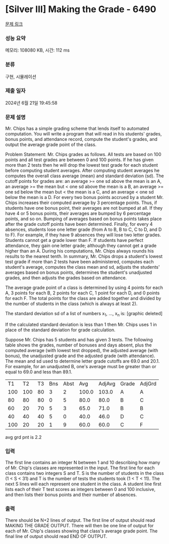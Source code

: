 # [Silver III] Making the Grade - 6490 

[문제 링크](https://www.acmicpc.net/problem/6490) 

### 성능 요약

메모리: 108080 KB, 시간: 112 ms

### 분류

구현, 시뮬레이션

### 제출 일자

2024년 6월 21일 19:45:58

### 문제 설명

<p>Mr. Chips has a simple grading scheme that lends itself to automated computation.  You will write a program that will read in his students' grades, bonus points, and attendance record, compute the student's grades, and output the average grade point of the class.</p>

<p>Problem Statement: Mr. Chips grades as follows.  All tests are based on 100 points and all test grades are between 0 and 100 points. If he has given more than 2 tests then he will drop the lowest test grade for each student before computing student averages.  After computing student averages he computes the overall class average (mean) and standard deviation (sd). The cutoff points for grades are: an average >= one sd above the mean is an A, an average >= the mean but < one sd above the mean is a B, an average >= one sd below the mean but < the mean is a C, and an average < one sd below the mean is a D.  For every two bonus points accrued by a student Mr. Chips increases their computed average by 3 percentage points. Thus, if students have one bonus point, their averages are not bumped at all.  If they have 4 or 5 bonus points, their averages are bumped by 6 percentage points, and so on. Bumping of averages based on bonus points takes place after the grade cutoff points have been determined.  Finally, for every 4 absences, students lose one letter grade (from A to B, B to C, C to D, and D to F).  For example, if they have 9 absences they will lose two letter grades. Students cannot get a grade lower than F. If students have perfect attendance, they gain one letter grade; although they cannot get a grade higher than an A.  During his computations, Mr. Chips always rounds his results to the nearest tenth. In summary, Mr. Chips drops a student's lowest test grade if more than 2 tests have been administered, computes each student's average, computes the class mean and sd, adjusts the students' averages based on bonus points, determines the student's unadjusted grades, and then adjusts the grades based on attendance.</p>

<p>The average grade point of a class is determined by using 4 points for each A, 3 points for each B, 2 points for each C, 1 point for each D, and 0 points for each F.  The total points for the class are added together and divided by the number of students in the class (which is always at least 2).</p>

<p>The standard deviation sd of a list of numbers x<sub>1</sub>, ..., x<sub>n</sub> is:    [graphic deleted]</p>

<p>If the calculated standard deviation is less than 1 then Mr. Chips uses 1 in place of the standard deviation for grade calculation.</p>

<p>Suppose Mr. Chips has 5 students and has given 3 tests. The following table shows the grades, number of bonuses and days absent, plus the computed average (with lowest test dropped), the adjusted average (with bonus), the unadjusted grade and the adjusted grade (with attendance). The mean and sd used to determine letter grade cutoffs are 69.0 and 20.1. For example, for an unadjusted B, one's average must be greater than or equal to 69.0 and less than 89.1.</p>

<table class="table table-bordered">
	<tbody>
		<tr>
			<td>T1</td>
			<td>T2</td>
			<td>T3</td>
			<td>Bns</td>
			<td>Abst</td>
			<td>Avg</td>
			<td>AdjAvg</td>
			<td>Grade</td>
			<td>AdjGrd</td>
		</tr>
		<tr>
			<td>100</td>
			<td>100</td>
			<td>80</td>
			<td>3</td>
			<td>2</td>
			<td>100.0</td>
			<td>103.0</td>
			<td>A</td>
			<td>A</td>
		</tr>
		<tr>
			<td>80</td>
			<td>80</td>
			<td>80</td>
			<td>0</td>
			<td>5</td>
			<td>80.0</td>
			<td>80.0</td>
			<td>B</td>
			<td>C</td>
		</tr>
		<tr>
			<td>60</td>
			<td>20</td>
			<td>70</td>
			<td>5</td>
			<td>3</td>
			<td>65.0</td>
			<td>71.0</td>
			<td>B</td>
			<td>B</td>
		</tr>
		<tr>
			<td>40</td>
			<td>40</td>
			<td>40</td>
			<td>5</td>
			<td>0</td>
			<td>40.0</td>
			<td>46.0</td>
			<td>D</td>
			<td>C</td>
		</tr>
		<tr>
			<td>100</td>
			<td>20</td>
			<td>20</td>
			<td>1</td>
			<td>9</td>
			<td>60.0</td>
			<td>60.0</td>
			<td>C</td>
			<td>F</td>
		</tr>
	</tbody>
</table>

<p>avg grd pnt is 2.2</p>

### 입력 

 <p>The first line contains an integer N between 1 and 10 describing how many of Mr. Chip's classes are represented in the input.  The first line for each class contains two integers S and T. S is the number of students in the class (1 < S < 31) and T is the number of tests the students took (1 < T < 11).  The next S lines will each represent one student in the class. A student line first lists each of their T test scores as integers between 0 and 100 inclusive, and then lists their bonus points and their number of absences.</p>

### 출력 

 <p>There should be N+2 lines of output.  The first line of output should read MAKING THE GRADE OUTPUT.   There will then be one line of output for each of Mr. Chip's classes showing that class's average grade point. The final line of output should read END OF OUTPUT.</p>

